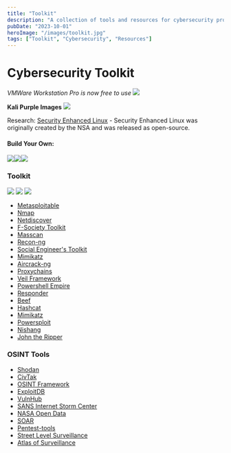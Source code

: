 ```yaml
---
title: "Toolkit"
description: "A collection of tools and resources for cybersecurity professionals."
pubDate: "2023-10-01"
heroImage: "/images/toolkit.jpg"
tags: ["Toolkit", "Cybersecurity", "Resources"]
---
```


# Cybersecurity Toolkit

*VMWare Workstation Pro is now free to use*
<a href="https://www.vmware.com/products/workstation-player/"><img src="https://img.shields.io/badge/VMware-231f20?style=for-the-badge&logo=VMware&logoColor=white"></a>

**Kali Purple Images**
<a href="https://kali.org"><img src="https://img.shields.io/badge/Kali_Linux-557C94?style=for-the-badge&logo=kali-linux&logoColor=white"></a>

Research:
[Security Enhanced Linux](https://github.com/SELinuxProject/selinux) - Security Enhanced Linux was originally created by the NSA and was released as open-source.

#### Build Your Own:
<a href="https://www.debian.org/download"><img src="https://img.shields.io/badge/Debian-A81D33?style=for-the-badge&logo=debian&logoColor=white"></a><a href="https://ubuntu.com/download"><img src="https://img.shields.io/badge/Ubuntu-E95420?style=for-the-badge&logo=ubuntu&logoColor=white"></a><a href="https://archlinux.org/download/"><img src="https://img.shields.io/badge/Arch_Linux-1793D1?style=for-the-badge&logo=arch-linux&logoColor=white"></a>
### Toolkit

<a href="https://github.com/rapid7/metasploit-framework"><img src="https://img.shields.io/badge/metasploit-2596CD?style=for-the-badge&logo=metasploit&logoColor=white"></a>
<a href="https://portswigger.net/burp"><img src="https://img.shields.io/badge/burpsuite-FF6633?style=for-the-badge&logo=burpsuite&logoColor=white"></a>
<a href="https://www.wireshark.org/download.html"><img src="https://img.shields.io/badge/Wireshark-1679A7?style=for-the-badge&logo=Wireshark&logoColor=white"/></a>
- [Metasploitable](https://github.com/rapid7/metasploitable3)
- [Nmap](https://nmap.org)
- [Netdiscover](https://www.kali.org/tools/netdiscover/)
- [F-Society Toolkit](https://github.com/Manisso/fsociety)
- [Masscan](https://github.com/robertdavidgraham/masscan)
- [Recon-ng](https://github.com/lanmaster53/recon-ng)
- [Social Engineer's Toolkit](https://github.com/trustedsec/social-engineer-toolkit)
- [Mimikatz](https://github.com/ParrotSec/mimikatz)
- [Aircrack-ng](https://github.com/aircrack-ng/aircrack-ng)
- [Proxychains](https://github.com/haad/proxychains)
- [Veil Framework](https://github.com/Veil-Framework)
- [Powershell Empire](https://github.com/EmpireProject/Empire)
- [Responder](https://github.com/SpiderLabs/Responder)
- [Beef](https://github.com/beefproject/beef)
- [Hashcat](https://hashcat.net/hashcat/)
- [Mimikatz](https://github.com/ParrotSec/mimikatz)
- [Powersploit](https://github.com/PowerShellMafia/PowerSploit)
- [Nishang](https://github.com/samratashok/nishang)
- [John the Ripper](https://github.com/openwall/john)

### OSINT Tools
- [Shodan](https://www.shodan.io)
- [CivTak](https://www.civtak.org/2020/09/23/wintak-is-publicly-available/)
- [OSINT Framework](https://osintframework.com/)
- [ExploitDB](https://www.exploit-db.com/)
- [VulnHub](https://www.vulnhub.com/)
- [SANS Internet Storm Center](https://isc.sans.edu)
- [NASA Open Data](https://data.nasa.gov)
- [SOAR](https://soar.earth)
- [Pentest-tools](https://pentest-tools.com/)
-  [Street Level Surveillance](https://sls.eff.org/)
-  [Atlas of Surveillance](https://atlasofsurveillance.org/)

 
 

